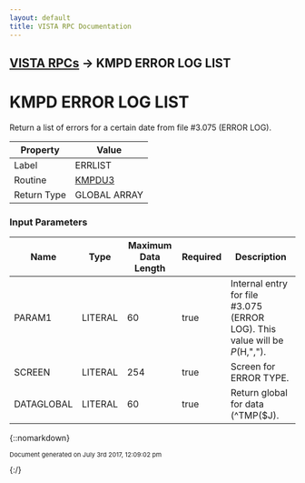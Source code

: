 ```yaml
---
layout: default
title: VISTA RPC Documentation
---
```


## [VISTA RPCs](TableOfContents) &#8594; KMPD ERROR LOG LIST
# KMPD ERROR LOG LIST

Return a list of errors for a certain date from file #3.075 (ERROR LOG).

Property | Value
--- | ---
Label | ERRLIST
Routine | [KMPDU3](http://code.osehra.org/dox/Routine_KMPDU3_source.html)
Return Type | GLOBAL ARRAY


### Input Parameters

Name | Type | Maximum Data Length | Required | Description
--- | --- | --- | --- | ---
PARAM1 | LITERAL | 60 | true | Internal entry for file #3.075 (ERROR LOG).  This value will be $P($H,&quot;,&quot;).
SCREEN | LITERAL | 254 | true | Screen for ERROR TYPE.
DATAGLOBAL | LITERAL | 60 | true | Return global for data (^TMP($J).



{::nomarkdown} <br/><p style="font-size: 11px">Document generated on July 3rd 2017, 12:09:02 pm</p>{:/}